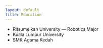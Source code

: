 ```yaml
---
layout: default
title: Education
---
```

- Ritsumeikan University — Robotics Major
- Kuala Lumpur University
- SMK Agama Kedah
